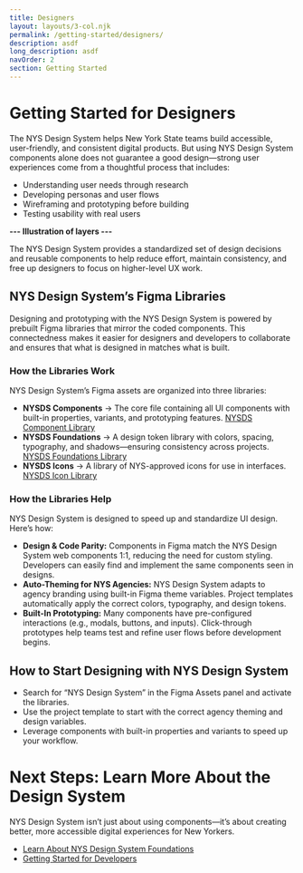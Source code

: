 ```yaml
---
title: Designers
layout: layouts/3-col.njk
permalink: /getting-started/designers/
description: asdf
long_description: asdf
navOrder: 2
section: Getting Started
---
```

# Getting Started for Designers

The NYS Design System helps New York State teams build accessible, user-friendly, and consistent digital products. But using NYS Design System components alone does not guarantee a good design—strong user experiences come from a thoughtful process that includes:

- Understanding user needs through research
- Developing personas and user flows
- Wireframing and prototyping before building
- Testing usability with real users

**--- Illustration of layers ---**

The NYS Design System provides a standardized set of design decisions and reusable components to help reduce effort, maintain consistency, and free up designers to focus on higher-level UX work.

## NYS Design System’s Figma Libraries

Designing and prototyping with the NYS Design System is powered by prebuilt Figma libraries that mirror the coded components. This connectedness makes it easier for designers and developers to collaborate and ensures that what is designed in matches what is built.

### How the Libraries Work

<nys-alert type="warning" text="Using these libraries requires an NYS Figma account."></nys-alert>

NYS Design System’s Figma assets are organized into three libraries:

- **NYSDS Components** → The core file containing all UI components with built-in properties, variants, and prototyping features. [NYSDS Component Library](#)
- **NYSDS Foundations** → A design token library with colors, spacing, typography, and shadows—ensuring consistency across projects. [NYSDS Foundations Library](#)
- **NYSDS Icons** → A library of NYS-approved icons for use in interfaces. [NYSDS Icon Library](#)

### How the Libraries Help

NYS Design System is designed to speed up and standardize UI design. Here’s how:

- **Design & Code Parity:** Components in Figma match the NYS Design System web components 1:1, reducing the need for custom styling. Developers can easily find and implement the same components seen in designs.
- **Auto-Theming for NYS Agencies:** NYS Design System adapts to agency branding using built-in Figma theme variables. Project templates automatically apply the correct colors, typography, and design tokens.
- **Built-In Prototyping:** Many components have pre-configured interactions (e.g., modals, buttons, and inputs). Click-through prototypes help teams test and refine user flows before development begins.

## How to Start Designing with NYS Design System

- Search for “NYS Design System” in the Figma Assets panel and activate the libraries.
- Use the project template to start with the correct agency theming and design variables.
- Leverage components with built-in properties and variants to speed up your workflow.

# Next Steps: Learn More About the Design System

NYS Design System isn’t just about using components—it’s about creating better, more accessible digital experiences for New Yorkers.

- [Learn About NYS Design System Foundations](#)
- [Getting Started for Developers](#) 
